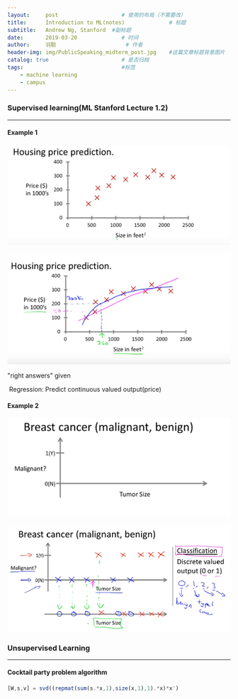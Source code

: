```yaml
---
layout:     post                    # 使用的布局（不需要改）
title:      Introduction to ML(notes)              # 标题 
subtitle:   Andrew Ng, Stanford  #副标题
date:       2019-03-20              # 时间
author:     羽聪                      # 作者
header-img: img/PublicSpeaking_midterm_post.jpg    #这篇文章标题背景图片
catalog: true                       # 是否归档
tags:                               #标签
    - machine learning
    - campus
---
```


### Supervised learning(ML Stanford Lecture 1.2)

---
#### Example 1

![image](https://github.com/cheeseburg/cheeseburg.github.io/blob/master/img/ML_img/1553062754689.png)

![image](https://github.com/cheeseburg/cheeseburg.github.io/blob/master/img/ML_img/1553062819359.png)

"right answers" given

​	Regression: Predict continuous valued output(price)

#### Example 2

![image](https://github.com/cheeseburg/cheeseburg.github.io/blob/master/img/ML_img/1553063006612.png)

![image](https://github.com/cheeseburg/cheeseburg.github.io/blob/master/img/ML_img/1553063295981.png)

### Unsupervised Learning

---

#### Cocktail party problem algorithm

```octave
[W,s,v] = svd((repmat(sum(s.*x,1),size(x,1),1).*x)*x')
```
